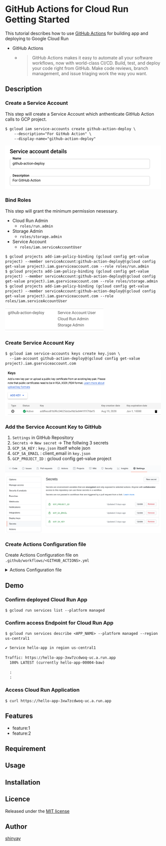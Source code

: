 # GitHub Actions for Cloud Run Getting Started

This tutorial describes how to use [GitHub Actions](https://github.com/features/actions) for building app and deploying to Google Cloud Run

- GitHub Actions
  - > GitHub Actions makes it easy to automate all your software workflows, now with world-class CI/CD. Build, test, and deploy your code right from GitHub. Make code reviews, branch management, and issue triaging work the way you want.

## Description

### Create a Service Account
This step will create a Service Account which anthenticate GitHub Action calls to GCP project.
```
$ gcloud iam service-accounts create github-action-deploy \
    --description="For GitHub Action" \
    --display-name="github-action-deploy"
```

![Service Account](images/sa.png)

### Bind Roles
This step will grant the minimum permission nesessary.

- Cloud Run Admin
  - `roles/run.admin`
- Storage Admin
  - `roles/storage.admin`
- Service Account
  - `roles/iam.serviceAccountUser`

```
$ gcloud projects add-iam-policy-binding (gcloud config get-value project) --member serviceAccount:github-action-deploy@(gcloud config get-value project).iam.gserviceaccount.com --role roles/run.admin
$ gcloud projects add-iam-policy-binding (gcloud config get-value project) --member serviceAccount:github-action-deploy@(gcloud config get-value project).iam.gserviceaccount.com --role roles/storage.admin
$ gcloud projects add-iam-policy-binding (gcloud config get-value project) --member serviceAccount:github-action-deploy@(gcloud config get-value project).iam.gserviceaccount.com --role roles/iam.serviceAccountUser
```

![Role Binding](images/role.png)

### Create Service Account Key
```
$ gcloud iam service-accounts keys create key.json \
  --iam-account github-action-deploy@(gcloud config get-value project).iam.gserviceaccount.com
```

![Srevice Account Key](images/key.png)

### Add the Service Account Key to GitHub

1. `Settings` in GitHub Repository
2. `Secrets` -> `New secret` -> The follwing 3 secrets
3. `GCP_SA_KEY` : `key.json` itself whole json
4. `GCP_SA_EMAIL` : client_email in `key.json`
5. `GCP_PROJECT_ID` : gcloud config get-value project

![GitHubSecrets](images/github.png)

### Create Actions Configuration file
Create Actions Configuration file on `.github/workflows/<GITHUB_ACTIONS>.yml`

<details>
<summary>
Actions Configuration file
</summary>

- [cloudrun-build-deploy.yml](.github/workflows/cloudrun-build-deploy.yml)

```
name: publish

on: [push]

jobs:
  build:
    name: Cloud Run Deployment
    runs-on: ubuntu-latest
    steps:

      - name: Checkout
        uses: actions/checkout@master

      - name: Setup GCP Service Account
        uses: GoogleCloudPlatform/github-actions/setup-gcloud@master
        with:
          version: 'latest'
          service_account_email: ${{ secrets.GCP_SA_EMAIL }}
          service_account_key: ${{ secrets.GCP_SA_KEY }}
          export_default_credentials: true

      - name: Configure Docker
        run: |
          gcloud auth configure-docker
      
      - name: Build
        run: |
          docker build -t gcr.io/${{ secrets.GCP_PROJECT_ID }}/hello-app:latest .
      - name: Push
        run: |
          docker push gcr.io/${{ secrets.GCP_PROJECT_ID }}/hello-app:latest
      - name: Deploy
        run: |
          gcloud run deploy hello-app \
          --region us-central1 \
          --image gcr.io/${{ secrets.GCP_PROJECT_ID }}/hello-app \
          --platform managed \
          --allow-unauthenticated \
          --project ${{ secrets.GCP_PROJECT_ID }}
```
</details>

## Demo
### Confirm deployed Cloud Run App
```
$ gcloud run services list --platform managed
```

### Confirm access Endpoint for Cloud Run App
```
$ gcloud run services describe <APP_NAME> --platform managed --region us-central1
```

```
✔ Service hello-app in region us-central1
 
Traffic: https://hello-app-3xw7zcdwoq-uc.a.run.app
  100% LATEST (currently hello-app-00004-baw)

  :
  :
```

### Access Cloud Run Application
```
$ curl https://hello-app-3xw7zcdwoq-uc.a.run.app
```

## Features

- feature:1
- feature:2

## Requirement

## Usage

## Installation

## Licence

Released under the [MIT license](https://gist.githubusercontent.com/shinyay/56e54ee4c0e22db8211e05e70a63247e/raw/34c6fdd50d54aa8e23560c296424aeb61599aa71/LICENSE)

## Author

[shinyay](https://github.com/shinyay)
